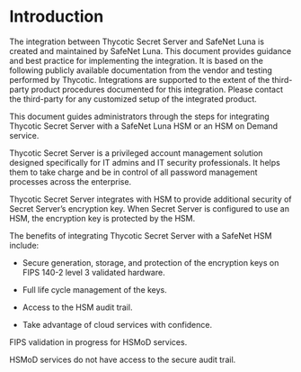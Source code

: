 [title]: # (SafeNet Luna)
[tags]: # (introduction)
[priority]: # (200)
# Introduction

The integration between Thycotic Secret Server and SafeNet Luna is created and maintained by SafeNet Luna. This document provides guidance and best practice for implementing the integration. It is based on the following publicly available documentation from the vendor and testing performed by Thycotic. Integrations are supported to the extent of the third-party product procedures documented for this integration. Please contact the third-party for any customized setup of the integrated product.

This document guides administrators through the steps for integrating Thycotic
Secret Server with a SafeNet Luna HSM or an HSM on Demand service.

Thycotic Secret Server is a privileged account management solution designed
specifically for IT admins and IT security professionals. It helps them to take
charge and be in control of all password management processes across the
enterprise.

Thycotic Secret Server integrates with HSM to provide additional security of
Secret Server’s encryption key. When Secret Server is configured to use an HSM,
the encryption key is protected by the HSM.

The benefits of integrating Thycotic Secret Server with a SafeNet HSM include:

   * Secure generation, storage, and protection of the encryption keys on FIPS
    140-2 level 3 validated hardware.

   * Full life cycle management of the keys.

   * Access to the HSM audit trail.

   * Take advantage of cloud services with confidence.

FIPS validation in progress for HSMoD services.

HSMoD services do not have access to the secure audit trail.
